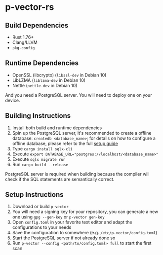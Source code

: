 # p-vector-rs
<!--
Maintain your own .deb repository now!
Scanning packages, generating `Packages`, `Contents-*` and `Release`, all in one single binary.

Multi repository, finding potential file collisions, checking shared object compatibilities and more integrity checking features is coming.
-->

## Build Dependencies
- Rust 1.76+
- Clang/LLVM
- `pkg-config`

## Runtime Dependencies
- OpenSSL (libcrypto) (`libssl-dev` in Debian 10)
- LibLZMA (`liblzma-dev` in Debian 10)
- Nettle (`nettle-dev` in Debian 10)

And you need a PostgreSQL server. You will need to deploy one on your device.

## Building Instructions

1. Install both build and runtime dependencies
2. Spin up the PostgreSQL server, it's recommended to create a offline database: `createdb <database_name>`; for details on how to configure a offline database, please refer to the full [setup guide](https://github.com/AOSC-Dev/p-vector-rs/blob/master/docs/setup-guide.md#setting-up-the-database)
3. Type `cargo install sqlx-cli`
4. Execute `export DATABASE_URL="postgres://localhost/<database_name>"`
5. Execute `sqlx migrate run`
6. Run `cargo build --release`

PostgreSQL server is required when building because the compiler will check if the SQL statements are semantically correct.

## Setup Instructions
1. Download or build `p-vector`
2. You will need a signing key for your repository, you can generate a new one using `gpg --gen-key` or `p-vector gen-key`
3. Open `config.toml` in your favorite text editor and adapt the configurations to your needs
4. Save the configuration to somewhere (e.g. `/etc/p-vector/config.toml`)
5. Start the PostgreSQL server if not already done so
6. Run `p-vector --config <path/to/config.toml> full` to start the first scan
